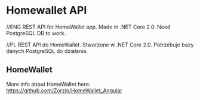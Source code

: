 # Homewallet API
//ENG
REST API for HomeWallet app. Made in .NET Core 2.0. Need PostgreSQL DB to work.

//PL
REST API do HomeWallet. Stworzone w .NET Core 2.0. Potrzebuje bazy danych PostgreSQL do działania.

## HomeWallet

More info about HomeWallet here: https://github.com/Zorzin/HomeWallet_Angular
